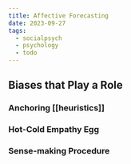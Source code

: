 ```yaml
---
title: Affective Forecasting
date: 2023-09-27
tags:
  - socialpsych
  - psychology
  - todo
---
```


## Biases that Play a Role
### Anchoring [[heuristics]]
### Hot-Cold Empathy Egg
### Sense-making Procedure

